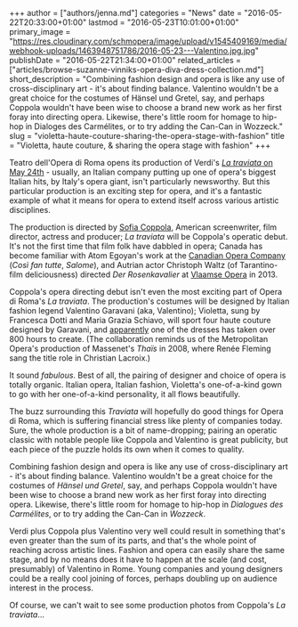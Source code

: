 +++
author = ["authors/jenna.md"]
categories = "News"
date = "2016-05-22T20:33:00+01:00"
lastmod = "2016-05-23T10:01:00+01:00"
primary_image = "https://res.cloudinary.com/schmopera/image/upload/v1545409169/media/webhook-uploads/1463948751786/2016-05-23---Valentino.jpg.jpg"
publishDate = "2016-05-22T21:34:00+01:00"
related_articles = ["articles/browse-suzanne-vinniks-opera-diva-dress-collection.md"]
short_description = "Combining fashion design and opera is like any use of cross-disciplinary art - it&#039;s about finding balance. Valentino wouldn&#039;t be a great choice for the costumes of Hänsel und Gretel, say, and perhaps Coppola wouldn&#039;t have been wise to choose a brand new work as her first foray into directing opera. Likewise, there&#039;s little room for homage to hip-hop in Dialoges des Carmélites, or to try adding the Can-Can in Wozzeck."
slug = "violetta-haute-couture-sharing-the-opera-stage-with-fashion"
title = "Violetta, haute couture, &amp; sharing the opera stage with fashion"
+++

Teatro dell'Opera di Roma opens its production of Verdi's [*La traviata* on May 24th](http://www.operaroma.it/en/shows/opera-traviata-2016/) - usually, an Italian company putting up one of opera's biggest Italian hits, by Italy's opera giant, isn't particularly newsworthy. But this particular production is an exciting step for opera, and it's a fantastic example of what it means for opera to extend itself across various artistic disciplines.

The production is directed by [Sofia Coppola](https://en.wikipedia.org/wiki/Sofia_Coppola), American screenwriter, film director, actress and producer; *La traviata* will be Coppola's operatic debut. It's not the first time that film folk have dabbled in opera; Canada has become familiar with Atom Egoyan's work at the [Canadian Opera Company](/scene/companies/canadian-opera-company/) (*Così fan tutte*, *Salome*), and Autrian actor Christoph Waltz (of Tarantino-film deliciousness) directed *Der Rosenkavalier* at [Vlaamse Opera](/scene/companies/vlaamse-opera/) in 2013.

Coppola's opera directing debut isn't even the most exciting part of Opera di Roma's *La traviata*. The production's costumes will be designed by Italian fashion legend Valentino Garavani (aka, Valentino); Violetta, sung by Francesca Dotti and Maria Grazia Schiavo, will sport four haute couture designed by Garavani, and [apparently](http://www.nytimes.com/2016/05/19/fashion/valentino-sofia-coppola-la-traviata.html) one of the dresses has taken over 800 hours to create. (The collaboration reminds us of the Metropolitan Opera's production of Massenet's *Thaïs* in 2008, where Renée Fleming sang the title role in Christian Lacroix.)

It sound *fabulous*. Best of all, the pairing of designer and choice of opera is totally organic. Italian opera, Italian fashion, Violetta's one-of-a-kind gown to go with her one-of-a-kind personality, it all flows beautifully. 

The buzz surrounding this *Traviata* will hopefully do good things for Opera di Roma, which is suffering financial stress like plenty of companies today. Sure, the whole production is a bit of name-dropping; pairing an operatic classic with notable people like Coppola and Valentino is great publicity, but each piece of the puzzle holds its own when it comes to quality.

Combining fashion design and opera is like any use of cross-disciplinary art - it's about finding balance. Valentino wouldn't be a great choice for the costumes of *Hänsel und Gretel*, say, and perhaps Coppola wouldn't have been wise to choose a brand new work as her first foray into directing opera. Likewise, there's little room for homage to hip-hop in *Dialogues des Carmélites*, or to try adding the Can-Can in *Wozzeck*.

Verdi plus Coppola plus Valentino very well could result in something that's even greater than the sum of its parts, and that's the whole point of reaching across artistic lines. Fashion and opera can easily share the same stage, and by no means does it have to happen at the scale (and cost, presumably) of Valentino in Rome. Young companies and young designers could be a really cool joining of forces, perhaps doubling up on audience interest in the process.

Of course, we can't wait to see some production photos from Coppola's *La traviata*...
